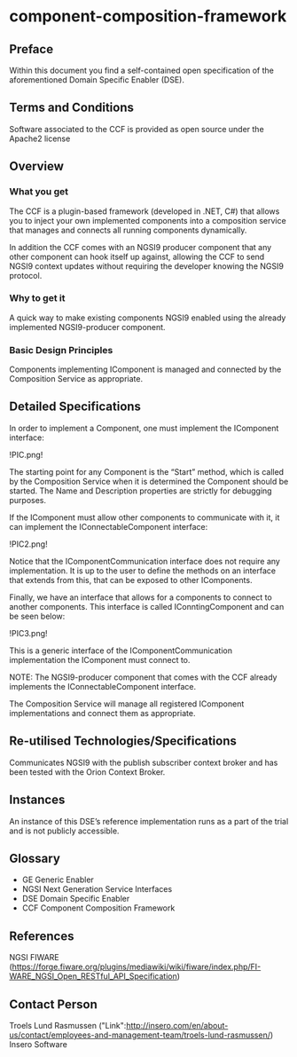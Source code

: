 # component-composition-framework

## Preface

Within this document you find a self-contained open specification of the aforementioned Domain Specific Enabler (DSE).

## Terms and Conditions

Software associated to the CCF is provided as open source under the Apache2 license

## Overview

### What you get

The CCF is a plugin-based framework (developed in .NET, C#) that allows you to inject your own implemented components into a composition service that manages and connects all running components dynamically.

In addition the CCF comes with an NGSI9 producer component that any other component can hook itself up against, allowing the CCF to send NGSI9 context updates without requiring the developer knowing the NGSI9 protocol.

### Why to get it

A quick way to make existing components NGSI9 enabled using the already implemented NGSI9-producer component.

### Basic Design Principles

Components implementing IComponent is managed and connected by the Composition Service as appropriate.

## Detailed Specifications

In order to implement a Component, one must implement the IComponent interface:

!PIC.png!

The starting point for any Component is the “Start” method, which is called by the Composition Service when it is determined the Component should be started. The Name and Description properties are strictly for debugging purposes.
 
If the IComponent must allow other components to communicate with it, it can implement the IConnectableComponent interface:

!PIC2.png!

Notice that the IComponentCommunication interface does not require any implementation. It is up to the user to define the methods on an interface that extends from this, that can be exposed to other IComponents.

Finally, we have an interface that allows for a components to connect to another components. This interface is called IConntingComponent<TComponentCommunication> and can be seen below:

!PIC3.png!

This is a generic interface of the IComponentCommunication implementation the IComponent must connect to.

NOTE: The NGSI9-producer component that comes with the CCF already implements the IConnectableComponent interface.

The Composition Service will manage all registered IComponent implementations and connect them as appropriate.

## Re-utilised Technologies/Specifications

Communicates NGSI9 with the publish subscriber context broker and has been tested with the Orion Context Broker.

## Instances

An instance of this DSE’s reference implementation runs as a part of the trial and is not publicly accessible.

## Glossary

* GE     Generic Enabler
* NGSI   Next Generation Service Interfaces 
* DSE    Domain Specific Enabler
* CCF    Component Composition Framework

## References

NGSI FIWARE (https://forge.fiware.org/plugins/mediawiki/wiki/fiware/index.php/FI-WARE_NGSI_Open_RESTful_API_Specification)

## Contact Person

Troels Lund Rasmussen ("Link":http://insero.com/en/about-us/contact/employees-and-management-team/troels-lund-rasmussen/)
Insero Software
